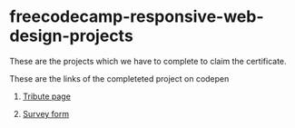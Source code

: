 # freecodecamp-responsive-web-design-projects
These are the projects which we have to complete to claim the certificate.

These are the links of the completeted project on codepen

1. <a href="https://codepen.io/AjitChoudhary/full/oNWYYxN" target="_blank">Tribute page</a>

2. <a href="https://codepen.io/AjitChoudhary/full/KKmaQjx" target="_blank"> Survey form </a>


